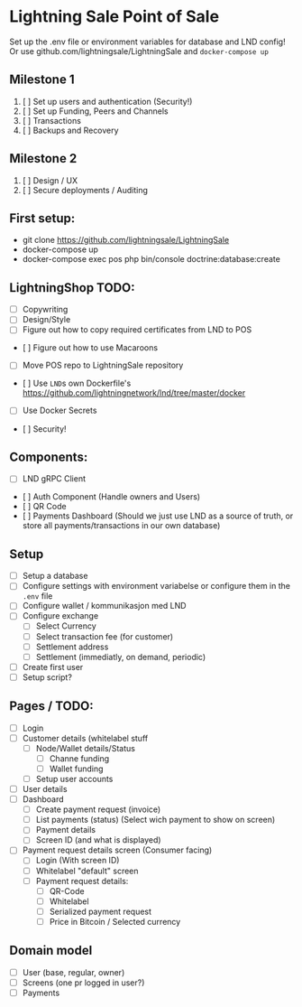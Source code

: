 # Lightning Sale Point of Sale

Set up the .env file or environment variables for database and LND config!
Or use github.com/lightningsale/LightningSale and `docker-compose up`

## Milestone 1
 1. [ ] Set up users and authentication (Security!)
 2. [ ] Set up Funding, Peers and Channels
 3. [ ] Transactions
 4. [ ] Backups and Recovery

## Milestone 2
 1. [ ] Design / UX
 2. [ ] Secure deployments / Auditing

## First setup:
 - git clone https://github.com/lightningsale/LightningSale
 - docker-compose up
 - docker-compose exec pos php bin/console doctrine:database:create

## LightningShop TODO:
 - [ ] Copywriting
 - [ ] Design/Style
 - [ ] Figure out how to copy required certificates from LND to POS
 - [ ] Figure out how to use Macaroons
 - [ ] Move POS repo to LightningSale repository
 - [ ] Use `LND`s own Dockerfile's https://github.com/lightningnetwork/lnd/tree/master/docker
 - [ ] Use Docker Secrets
 - [ ] Security!

## Components:
 - [ ] LND gRPC Client
 - [ ] Auth Component (Handle owners and Users)
 - [ ] QR Code
 - [ ] Payments Dashboard (Should we just use LND as a source of truth, or store all payments/transactions in our own database)


## Setup
 - [ ] Setup a database
 - [ ] Configure settings with environment variabelse or configure them in the `.env` file
 - [ ] Configure wallet / kommunikasjon med LND
 - [ ] Configure exchange 
   - [ ] Select Currency
   - [ ] Select transaction fee (for customer)
   - [ ] Settlement address
   - [ ] Settlement (immediatly, on demand, periodic)
 - [ ] Create first user
 - [ ] Setup script?

## Pages / TODO:
 - [ ] Login
 - [ ] Customer details (whitelabel stuff
   - [ ] Node/Wallet details/Status
     - [ ] Channe funding
     - [ ] Wallet funding
   - [ ] Setup user accounts
 - [ ] User details
 - [ ] Dashboard
   - [ ] Create payment request (invoice)
   - [ ] List payments (status) (Select wich payment to show on screen)
   - [ ] Payment details
   - [ ] Screen ID (and what is displayed)
 - [ ] Payment request details screen (Consumer facing)
   - [ ] Login (With screen ID)
   - [ ] Whitelabel "default" screen
   - [ ] Payment request details:
     - [ ] QR-Code
     - [ ] Whitelabel
     - [ ] Serialized payment request
     - [ ] Price in Bitcoin / Selected currency
## Domain model
 - [ ] User (base, regular, owner)
 - [ ] Screens (one pr logged in user?)
 - [ ] Payments
